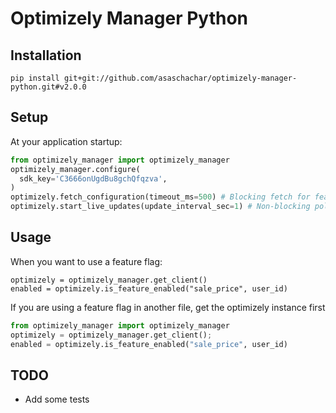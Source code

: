 # Optimizely Manager Python
                                                                        
## Installation
```
pip install git+git://github.com/asaschachar/optimizely-manager-python.git#v2.0.0
```
 
## Setup 
At your application startup:
```python
from optimizely_manager import optimizely_manager
optimizely_manager.configure(
  sdk_key='C3666onUgdBu8gchQfqzva',
)
optimizely.fetch_configuration(timeout_ms=500) # Blocking fetch for feature configuration
optimizely.start_live_updates(update_interval_sec=1) # Non-blocking polling thread for feature configuration
```

## Usage
When you want to use a feature flag:
```
optimizely = optimizely_manager.get_client()
enabled = optimizely.is_feature_enabled("sale_price", user_id)
```                                                                     
                                                                        
If you are using a feature flag in another file, get the optimizely instance first                                                                        
```python
from optimizely_manager import optimizely_manager
optimizely = optimizely_manager.get_client();
enabled = optimizely.is_feature_enabled("sale_price", user_id)
```

## TODO
- Add some tests
